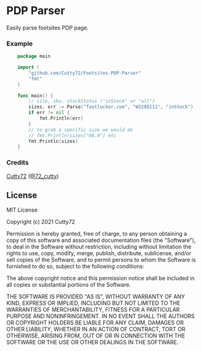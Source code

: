 # PDP Parser

Easily parse footsites PDP page.

### Example

```go
    package main

    import (
    	"github.com/Cutty72/Footsites-PDP-Parser"
    	"fmt"
    )

    func main() {
    	// site, sku, stockStatus ("inStock" or "all")
    	sizes, err := Parse("footlocker.com", "W2288111", "inStock")
    	if err != nil {
    		fmt.Println(err)
    	} 
    	// to grab a specific size we would do 
    	// fmt.Println(sizes["08.0"] etc 
    	fmt.Println(sizes) 
    }
```


### Credits
[Cutty72](https://github.com/Cutty72) ([@72_cutty](https://twitter.com/72_cutty))
<br>

## License
MIT License

Copyright (c) 2021 Cutty72

Permission is hereby granted, free of charge, to any person obtaining a copy
of this software and associated documentation files (the "Software"), to deal
in the Software without restriction, including without limitation the rights
to use, copy, modify, merge, publish, distribute, sublicense, and/or sell
copies of the Software, and to permit persons to whom the Software is
furnished to do so, subject to the following conditions:

The above copyright notice and this permission notice shall be included in all
copies or substantial portions of the Software.

THE SOFTWARE IS PROVIDED "AS IS", WITHOUT WARRANTY OF ANY KIND, EXPRESS OR
IMPLIED, INCLUDING BUT NOT LIMITED TO THE WARRANTIES OF MERCHANTABILITY,
FITNESS FOR A PARTICULAR PURPOSE AND NONINFRINGEMENT. IN NO EVENT SHALL THE
AUTHORS OR COPYRIGHT HOLDERS BE LIABLE FOR ANY CLAIM, DAMAGES OR OTHER
LIABILITY, WHETHER IN AN ACTION OF CONTRACT, TORT OR OTHERWISE, ARISING FROM,
OUT OF OR IN CONNECTION WITH THE SOFTWARE OR THE USE OR OTHER DEALINGS IN THE
SOFTWARE.
